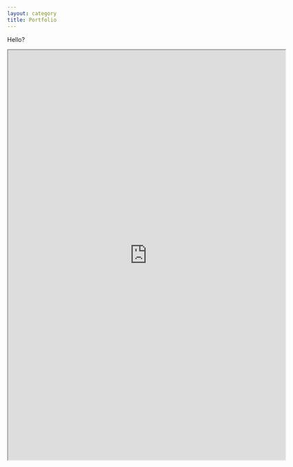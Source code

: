 ```yaml
---
layout: category
title: Portfolio
---
```

<p>Hello?</p>

<iframe src="http://public.tableausoftware.com/views/public_exercise/Dashboard1?:showVizHome=no&:embed=true"
 width="645" height="955"></iframe>
